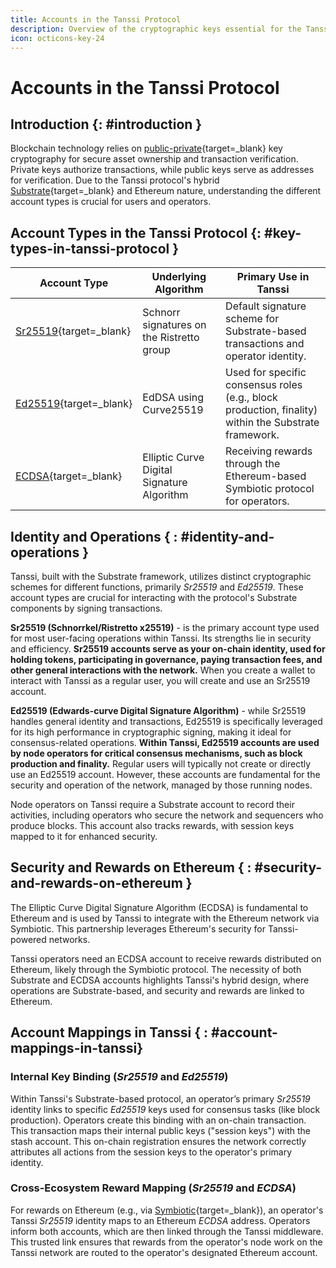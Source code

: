 ```yaml
---
title: Accounts in the Tanssi Protocol
description: Overview of the cryptographic keys essential for the Tanssi protocol, detailing the account types used and their general functions.
icon: octicons-key-24
---
```


# Accounts in the Tanssi Protocol

## Introduction {: #introduction }

Blockchain technology relies on [public-private](https://en.wikipedia.org/wiki/Public-key_cryptography){target=\_blank} key cryptography for secure asset ownership and transaction verification. Private keys authorize transactions, while public keys serve as addresses for verification. Due to the Tanssi protocol's hybrid [Substrate](/learn/framework/overview/#substrate-framework){target=\_blank} and Ethereum nature, understanding the different account types is crucial for users and operators.

## Account Types in the Tanssi Protocol {: #key-types-in-tanssi-protocol }

| **Account Type** | **Underlying Algorithm** | **Primary Use in Tanssi** |
| --- | --- | --- |
| [Sr25519](https://wiki.polkadot.network/learn/learn-cryptography/){target=_blank} | Schnorr signatures on the Ristretto group | Default signature scheme for Substrate-based transactions and operator identity. |
| [Ed25519](https://wiki.polkadot.network/learn/learn-cryptography/){target=_blank} | EdDSA using Curve25519 | Used for specific consensus roles (e.g., block production, finality) within the Substrate framework. |
| [ECDSA](https://en.wikipedia.org/wiki/Elliptic_Curve_Digital_Signature_Algorithm){target=_blank} | Elliptic Curve Digital Signature Algorithm | Receiving rewards through the Ethereum-based Symbiotic protocol for operators. |

## Identity and Operations { : #identity-and-operations }

Tanssi, built with the Substrate framework, utilizes distinct cryptographic schemes for different functions, primarily _Sr25519_ and _Ed25519_. These account types are crucial for interacting with the protocol's Substrate components by signing transactions.

**Sr25519 (Schnorrkel/Ristretto x25519)** - is the primary account type used for most user-facing operations within Tanssi. Its strengths lie in security and efficiency. **Sr25519 accounts serve as your on-chain identity, used for holding tokens, participating in governance, paying transaction fees, and other general interactions with the network.** When you create a wallet to interact with Tanssi as a regular user, you will create and use an Sr25519 account.

**Ed25519 (Edwards-curve Digital Signature Algorithm)** - while Sr25519 handles general identity and transactions, Ed25519 is specifically leveraged for its high performance in cryptographic signing, making it ideal for consensus-related operations. **Within Tanssi, Ed25519 accounts are used by node operators for critical consensus mechanisms, such as block production and finality.** Regular users will typically not create or directly use an Ed25519 account. However, these accounts are fundamental for the security and operation of the network, managed by those running nodes.

Node operators on Tanssi require a Substrate account to record their activities, including operators who secure the network and sequencers who produce blocks. This account also tracks rewards, with session keys mapped to it for enhanced security.

## Security and Rewards on Ethereum { : #security-and-rewards-on-ethereum }

The Elliptic Curve Digital Signature Algorithm (ECDSA) is fundamental to Ethereum and is used by Tanssi to integrate with the Ethereum network via Symbiotic. This partnership leverages Ethereum's security for Tanssi-powered networks.

Tanssi operators need an ECDSA account to receive rewards distributed on Ethereum, likely through the Symbiotic protocol. The necessity of both Substrate and ECDSA accounts highlights Tanssi's hybrid design, where operations are Substrate-based, and security and rewards are linked to Ethereum.

## Account Mappings in Tanssi { : #account-mappings-in-tanssi}

### Internal Key Binding (_Sr25519_ and _Ed25519_)

Within Tanssi's Substrate-based protocol, an operator’s primary _Sr25519_ identity links to specific _Ed25519_ keys used for consensus tasks (like block production). Operators create this binding with an on-chain transaction. This transaction maps their internal public keys ("session keys") with the stash account. This on-chain registration ensures the network correctly attributes all actions from the session keys to the operator's primary identity.

### Cross-Ecosystem Reward Mapping (_Sr25519_ and _ECDSA_)

For rewards on Ethereum (e.g., via [Symbiotic](/learn/tanssi/external-security-providers/symbiotic/){target=\_blank}), an operator's Tanssi _Sr25519_ identity maps to an Ethereum _ECDSA_ address. Operators inform both accounts, which are then linked through the Tanssi middleware. This trusted link ensures that rewards from the operator's node work on the Tanssi network are routed to the operator's designated Ethereum account.

